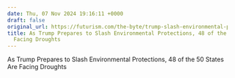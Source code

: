 ```yaml
---
date: Thu, 07 Nov 2024 19:16:11 +0000
draft: false
original_url: https://futurism.com/the-byte/trump-slash-environmental-protections-states-droughts
title: As Trump Prepares to Slash Environmental Protections, 48 of the 50 States Are
  Facing Droughts
---
```


As Trump Prepares to Slash Environmental Protections, 48 of the 50 States Are Facing Droughts
